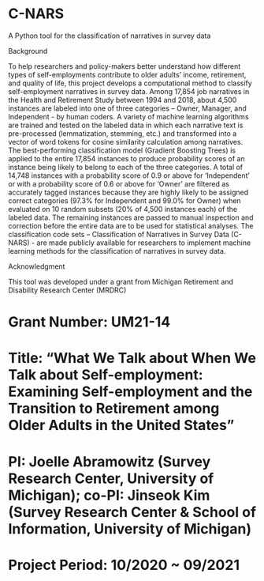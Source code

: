 # C-NARS
A Python tool for the classification of narratives in survey data

Background

To help researchers and policy-makers better understand how different types of self-employments contribute to older adults’ income, retirement, and quality of life, this project develops a computational method to classify self-employment narratives in survey data.
Among 17,854 job narratives in the Health and Retirement Study between 1994 and 2018, about 4,500 instances are labeled into one of three categories – Owner, Manager, and Independent - by human coders. 
A variety of machine learning algorithms are trained and tested on the labeled data in which each narrative text is pre-processed (lemmatization, stemming, etc.) and transformed into a vector of word tokens for cosine similarity calculation among narratives. 
The best-performing classification model (Gradient Boosting Trees) is applied to the entire 17,854 instances to produce probability scores of an instance being likely to belong to each of the three categories. 
A total of 14,748 instances with a probability score of 0.9 or above for ‘Independent’ or with a probability score of 0.6 or above for ‘Owner’ are filtered as accurately tagged instances because they are highly likely to be assigned correct categories (97.3% for Independent and 99.0% for Owner) when evaluated on 10 random subsets (20% of 4,500 instances each) of the labeled data. 
The remaining instances are passed to manual inspection and correction before the entire data are to be used for statistical analyses. 
The classification code sets – Classification of Narratives in Survey Data (C-NARS) - are made publicly available for researchers to implement machine learning methods for the classification of narratives in survey data.

Acknowledgment

This tool was developed under a grant from Michigan Retirement and Disability Research Center (MRDRC)
# Grant Number: UM21-14
# Title: “What We Talk about When We Talk about Self-employment: Examining Self-employment and the Transition to Retirement among Older Adults in the United States”
# PI: Joelle Abramowitz (Survey Research Center, University of Michigan); co-PI: Jinseok Kim (Survey Research Center & School of Information, University of Michigan)
# Project Period: 10/2020 ~ 09/2021
